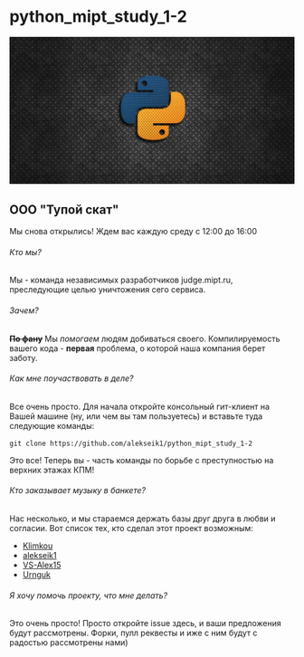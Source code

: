 # python_mipt_study_1-2
![alt text](https://raw.githubusercontent.com/VS-Alex15/ITseminars/master/.idea/Ya3RC2m-LVA.jpg)
## ООО "Тупой скат"
Мы снова открылись! Ждем вас каждую среду с 12:00 до 16:00
###### Кто мы?
Мы - команда независимых разработчиков judge.mipt.ru, преследующие целью уничтожения сего сервиса.
###### Зачем?
~~**По фану**~~ Мы *помогаем* людям добиваться своего. Компилируемость вашего кода - **первая** проблема, о которой наша компания берет заботу.
###### Как мне поучаствовать в деле?
Все очень просто. Для начала откройте консольный гит-клиент на Вашей машине (ну, или чем вы там пользуетесь) и вставьте туда следующие команды:
``` 
git clone https://github.com/alekseik1/python_mipt_study_1-2 
```
Это все! Теперь вы - часть команды по борьбе с преступностью на верхних этажах КПМ!
###### Кто заказывает музыку в банкете?
Нас несколько, и мы стараемся держать базы друг друга в любви и согласии. Вот список тех, кто сделал этот проект возможным:
- [Klimkou](http://github.com/Klimkou)
- [alekseik1](http://github.com/alekseik1)
- [VS-Alex15](http://github.com/VS-Alex15)
- [Urnguk](http://github.com/Urnguk)

###### Я хочу помочь проекту, что мне делать?
Это очень просто! Просто откройте issue здесь, и ваши предложения будут рассмотрены. Форки, пулл реквесты и иже с ним будут с радостью рассмотрены нами)
